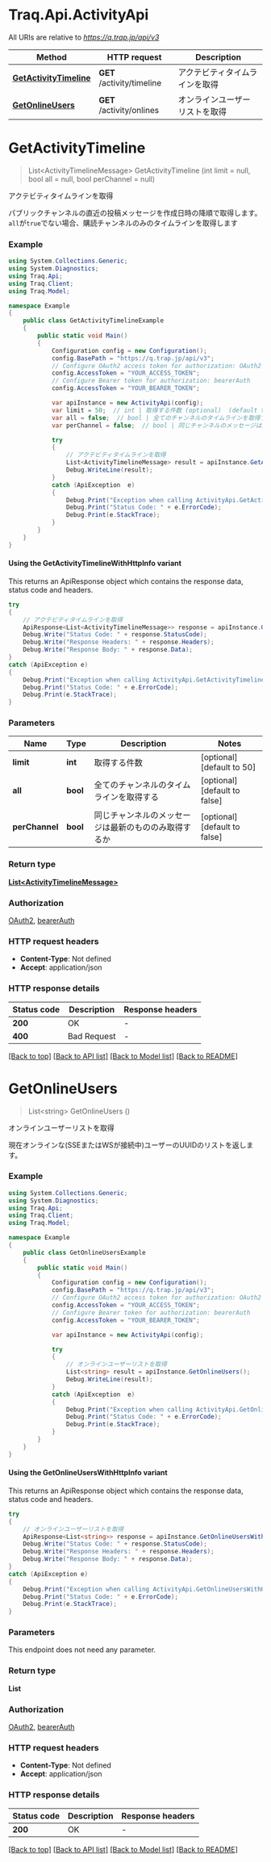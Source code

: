 # Traq.Api.ActivityApi

All URIs are relative to *https://q.trap.jp/api/v3*

| Method | HTTP request | Description |
|--------|--------------|-------------|
| [**GetActivityTimeline**](ActivityApi.md#getactivitytimeline) | **GET** /activity/timeline | アクテビティタイムラインを取得 |
| [**GetOnlineUsers**](ActivityApi.md#getonlineusers) | **GET** /activity/onlines | オンラインユーザーリストを取得 |

<a id="getactivitytimeline"></a>
# **GetActivityTimeline**
> List&lt;ActivityTimelineMessage&gt; GetActivityTimeline (int limit = null, bool all = null, bool perChannel = null)

アクテビティタイムラインを取得

パブリックチャンネルの直近の投稿メッセージを作成日時の降順で取得します。 `all`が`true`でない場合、購読チャンネルのみのタイムラインを取得します

### Example
```csharp
using System.Collections.Generic;
using System.Diagnostics;
using Traq.Api;
using Traq.Client;
using Traq.Model;

namespace Example
{
    public class GetActivityTimelineExample
    {
        public static void Main()
        {
            Configuration config = new Configuration();
            config.BasePath = "https://q.trap.jp/api/v3";
            // Configure OAuth2 access token for authorization: OAuth2
            config.AccessToken = "YOUR_ACCESS_TOKEN";
            // Configure Bearer token for authorization: bearerAuth
            config.AccessToken = "YOUR_BEARER_TOKEN";

            var apiInstance = new ActivityApi(config);
            var limit = 50;  // int | 取得する件数 (optional)  (default to 50)
            var all = false;  // bool | 全てのチャンネルのタイムラインを取得する (optional)  (default to false)
            var perChannel = false;  // bool | 同じチャンネルのメッセージは最新のもののみ取得するか (optional)  (default to false)

            try
            {
                // アクテビティタイムラインを取得
                List<ActivityTimelineMessage> result = apiInstance.GetActivityTimeline(limit, all, perChannel);
                Debug.WriteLine(result);
            }
            catch (ApiException  e)
            {
                Debug.Print("Exception when calling ActivityApi.GetActivityTimeline: " + e.Message);
                Debug.Print("Status Code: " + e.ErrorCode);
                Debug.Print(e.StackTrace);
            }
        }
    }
}
```

#### Using the GetActivityTimelineWithHttpInfo variant
This returns an ApiResponse object which contains the response data, status code and headers.

```csharp
try
{
    // アクテビティタイムラインを取得
    ApiResponse<List<ActivityTimelineMessage>> response = apiInstance.GetActivityTimelineWithHttpInfo(limit, all, perChannel);
    Debug.Write("Status Code: " + response.StatusCode);
    Debug.Write("Response Headers: " + response.Headers);
    Debug.Write("Response Body: " + response.Data);
}
catch (ApiException e)
{
    Debug.Print("Exception when calling ActivityApi.GetActivityTimelineWithHttpInfo: " + e.Message);
    Debug.Print("Status Code: " + e.ErrorCode);
    Debug.Print(e.StackTrace);
}
```

### Parameters

| Name | Type | Description | Notes |
|------|------|-------------|-------|
| **limit** | **int** | 取得する件数 | [optional] [default to 50] |
| **all** | **bool** | 全てのチャンネルのタイムラインを取得する | [optional] [default to false] |
| **perChannel** | **bool** | 同じチャンネルのメッセージは最新のもののみ取得するか | [optional] [default to false] |

### Return type

[**List&lt;ActivityTimelineMessage&gt;**](ActivityTimelineMessage.md)

### Authorization

[OAuth2](../README.md#OAuth2), [bearerAuth](../README.md#bearerAuth)

### HTTP request headers

 - **Content-Type**: Not defined
 - **Accept**: application/json


### HTTP response details
| Status code | Description | Response headers |
|-------------|-------------|------------------|
| **200** | OK |  -  |
| **400** | Bad Request |  -  |

[[Back to top]](#) [[Back to API list]](../../README.md#documentation-for-api-endpoints) [[Back to Model list]](../../README.md#documentation-for-models) [[Back to README]](../../README.md)

<a id="getonlineusers"></a>
# **GetOnlineUsers**
> List&lt;string&gt; GetOnlineUsers ()

オンラインユーザーリストを取得

現在オンラインな(SSEまたはWSが接続中)ユーザーのUUIDのリストを返します。

### Example
```csharp
using System.Collections.Generic;
using System.Diagnostics;
using Traq.Api;
using Traq.Client;
using Traq.Model;

namespace Example
{
    public class GetOnlineUsersExample
    {
        public static void Main()
        {
            Configuration config = new Configuration();
            config.BasePath = "https://q.trap.jp/api/v3";
            // Configure OAuth2 access token for authorization: OAuth2
            config.AccessToken = "YOUR_ACCESS_TOKEN";
            // Configure Bearer token for authorization: bearerAuth
            config.AccessToken = "YOUR_BEARER_TOKEN";

            var apiInstance = new ActivityApi(config);

            try
            {
                // オンラインユーザーリストを取得
                List<string> result = apiInstance.GetOnlineUsers();
                Debug.WriteLine(result);
            }
            catch (ApiException  e)
            {
                Debug.Print("Exception when calling ActivityApi.GetOnlineUsers: " + e.Message);
                Debug.Print("Status Code: " + e.ErrorCode);
                Debug.Print(e.StackTrace);
            }
        }
    }
}
```

#### Using the GetOnlineUsersWithHttpInfo variant
This returns an ApiResponse object which contains the response data, status code and headers.

```csharp
try
{
    // オンラインユーザーリストを取得
    ApiResponse<List<string>> response = apiInstance.GetOnlineUsersWithHttpInfo();
    Debug.Write("Status Code: " + response.StatusCode);
    Debug.Write("Response Headers: " + response.Headers);
    Debug.Write("Response Body: " + response.Data);
}
catch (ApiException e)
{
    Debug.Print("Exception when calling ActivityApi.GetOnlineUsersWithHttpInfo: " + e.Message);
    Debug.Print("Status Code: " + e.ErrorCode);
    Debug.Print(e.StackTrace);
}
```

### Parameters
This endpoint does not need any parameter.
### Return type

**List<string>**

### Authorization

[OAuth2](../README.md#OAuth2), [bearerAuth](../README.md#bearerAuth)

### HTTP request headers

 - **Content-Type**: Not defined
 - **Accept**: application/json


### HTTP response details
| Status code | Description | Response headers |
|-------------|-------------|------------------|
| **200** | OK |  -  |

[[Back to top]](#) [[Back to API list]](../../README.md#documentation-for-api-endpoints) [[Back to Model list]](../../README.md#documentation-for-models) [[Back to README]](../../README.md)

